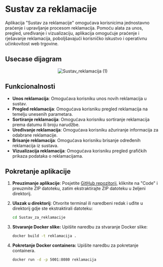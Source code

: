# Sustav za reklamacije



Aplikacija "Sustav za reklamacije" omogućava korisnicima jednostavno praćenje i upravljanje procesom reklamacija. Pomoću alata za unos, pregled, uređivanje i vizualizaciju, aplikacija omogućuje praćenje i rješavanje reklamacija, poboljšavajući korisničko iskustvo i operativnu učinkovitost web trgovine.

## Usecase dijagram

<p align="center">
  <img src="https://github.com/JT07616/Sustav_za_reklamacije/assets/170039228/8725f266-f801-4db2-a807-22e0a0d7e349" alt="Sustav_reklamacija (1)">
</p>



## Funkcionalnosti

- **Unos reklamacija**: Omogućava korisniku unos novih reklamacija u sustav.
- **Pregled reklamacija**: Omogućava korisniku pregled reklamacija na temelju unesenih parametara.
- **Sortiranje reklamacija**: Omogućava korisniku sortiranje reklamacija prema datumu ili broju narudžbe.
- **Uređivanje reklamacija**: Omogućava korisniku ažuriranje informacija za odabrane reklamacije.
- **Brisanje reklamacija**: Omogućava korisniku brisanje određenih reklamacija iz sustava.
- **Vizualizacija reklamacija**: Omogućava korisniku pregled grafičkih prikaza podataka o reklamacijama.

## Pokretanje aplikacije

1. **Preuzimanje aplikacije**: Posjetite [GitHub repozitorij](https://github.com/JT07616/Sustav_za_reklamacije.git), kliknite na "Code" i preuzmite ZIP datoteku, zatim ekstraktirajte ZIP datoteku u željeni direktorij.

2. **Ulazak u direktorij**: Otvorite terminal ili naredbeni redak i uđite u direktorij gdje ste ekstraktirali datoteku:
      ```sh
      cd Sustav_za_reklamacije
      ```
3. **Stvaranje Docker slike:** Upišite naredbu za stvaranje Docker slike:
      ```sh
      docker build -t reklamacija .
      ```
4. **Pokretanje Docker containera:** Upišite naredbu za pokretanje containera.
      ```sh
      docker run -d -p 5001:8080 reklamacija
      ```


